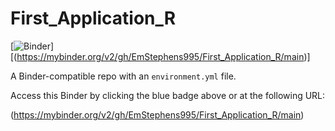 # First_Application_R

[![Binder](http://mybinder.org/badge_logo.svg)][(https://mybinder.org/v2/gh/EmStephens995/First_Application_R/main)]

A Binder-compatible repo with an `environment.yml` file.

Access this Binder by clicking the blue badge above or at the following URL:

(https://mybinder.org/v2/gh/EmStephens995/First_Application_R/main)
